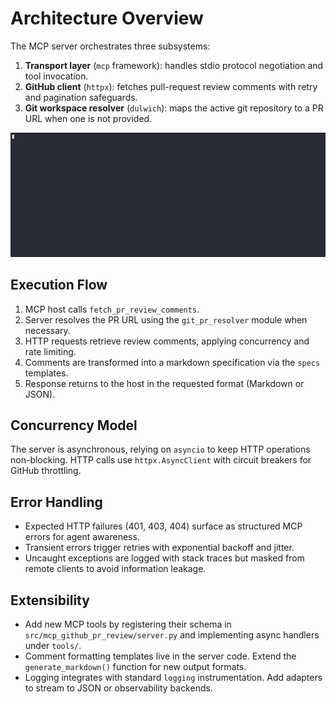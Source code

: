 # Architecture Overview

The MCP server orchestrates three subsystems:

1. **Transport layer** (`mcp` framework): handles stdio protocol negotiation and tool invocation.
2. **GitHub client** (`httpx`): fetches pull-request review comments with retry and pagination safeguards.
3. **Git workspace resolver** (`dulwich`): maps the active git repository to a PR URL when one is not provided.

![Architecture Diagram](../assets/demo.gif)

## Execution Flow

1. MCP host calls `fetch_pr_review_comments`.
2. Server resolves the PR URL using the `git_pr_resolver` module when necessary.
3. HTTP requests retrieve review comments, applying concurrency and rate limiting.
4. Comments are transformed into a markdown specification via the `specs` templates.
5. Response returns to the host in the requested format (Markdown or JSON).

## Concurrency Model

The server is asynchronous, relying on `asyncio` to keep HTTP operations non-blocking. HTTP calls use `httpx.AsyncClient` with circuit breakers for GitHub throttling.

## Error Handling

- Expected HTTP failures (401, 403, 404) surface as structured MCP errors for agent awareness.
- Transient errors trigger retries with exponential backoff and jitter.
- Uncaught exceptions are logged with stack traces but masked from remote clients to avoid information leakage.

## Extensibility

- Add new MCP tools by registering their schema in `src/mcp_github_pr_review/server.py` and implementing async handlers under `tools/`.
- Comment formatting templates live in the server code. Extend the `generate_markdown()` function for new output formats.
- Logging integrates with standard `logging` instrumentation. Add adapters to stream to JSON or observability backends.
